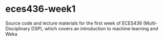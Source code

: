 eces436-week1
=============

Source code and lecture materials for the first week of ECES436 (Multi-Disciplinary DSP), which covers an introduction to machine learning and Weka
